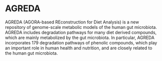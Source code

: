 # AGREDA
AGREDA (AGORA-based REconstruction for Diet Analysis) is a new repository of genome-scale metabolic models of the human gut microbiota. AGREDA includes degradation pathways for many diet derived compounds, which are mainly metabolized by the gut microbiota. In particular, AGREDA incorporates 179 degradation pathways of phenolic compounds, which play an important role in human health and nutrition, and are closely related to the human gut microbiota.
